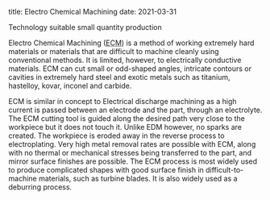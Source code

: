 title: Electro Chemical Machining
date: 2021-03-31

Technology suitable small quantity production 

Electro Chemical Machining (<abbr title="Electro Chemical Machining">ECM</abbr>) is a method of working extremely hard materials or materials that are difficult to machine cleanly using conventional methods. It is limited, however, to electrically conductive materials. ECM can cut small or odd-shaped angles, intricate contours or cavities in extremely hard steel and exotic metals such as titanium, hastelloy, kovar, inconel and carbide.

ECM is similar in concept to Electrical discharge machining as a high current is passed between an electrode and the part, through an electrolyte. The ECM cutting tool is guided along the desired path very close to the workpiece but it does not touch it. Unlike EDM however, no sparks are created. The workpiece is eroded away in the reverse process to electroplating. Very high metal removal rates are possible with ECM, along with no thermal or mechanical stresses being transferred to the part, and mirror surface finishes are possible.
The ECM process is most widely used to produce complicated shapes with good surface finish in difficult-to-machine materials, such as turbine blades. It is also widely used as a deburring process.